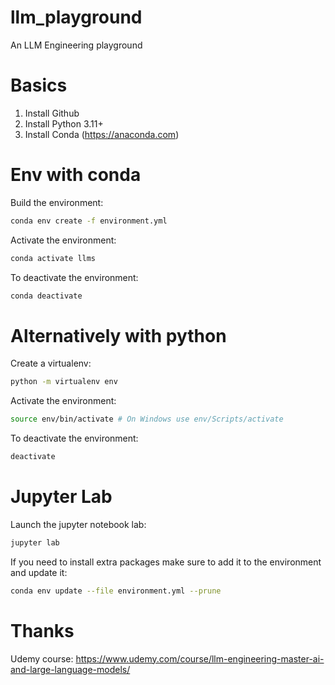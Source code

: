 # llm_playground
An LLM Engineering playground

# Basics

1. Install Github
2. Install Python 3.11+
3. Install Conda (https://anaconda.com)

# Env with conda

Build the environment:
```bash
conda env create -f environment.yml
```

Activate the environment:
```bash
conda activate llms
```

To deactivate the environment:
```bash
conda deactivate
```

# Alternatively with python

Create a virtualenv:
```bash
python -m virtualenv env
```

Activate the environment:
```bash
source env/bin/activate # On Windows use env/Scripts/activate
```

To deactivate the environment:
```bash
deactivate
```

# Jupyter Lab

Launch the jupyter notebook lab:
```bash
jupyter lab
```

If you need to install extra packages make sure to add it to the environment and update it:
```bash
conda env update --file environment.yml --prune
```

# Thanks

Udemy course: https://www.udemy.com/course/llm-engineering-master-ai-and-large-language-models/
